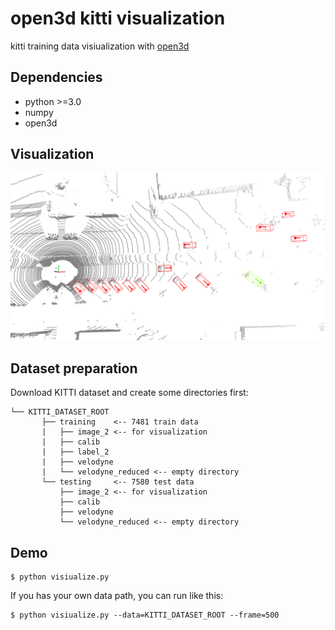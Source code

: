 # open3d kitti visualization

kitti training data visiualization with [open3d](http://www.open3d.org/)

## Dependencies

- python >=3.0
- numpy
- open3d


## Visualization
<img src='./images/demo.png' width=600>


## Dataset preparation
Download KITTI dataset and create some directories first:

```plain
└── KITTI_DATASET_ROOT
       ├── training    <-- 7481 train data
       |   ├── image_2 <-- for visualization
       |   ├── calib
       |   ├── label_2
       |   ├── velodyne
       |   └── velodyne_reduced <-- empty directory
       └── testing     <-- 7580 test data
           ├── image_2 <-- for visualization
           ├── calib
           ├── velodyne
           └── velodyne_reduced <-- empty directory
```


## Demo
```
$ python visiualize.py
```

If you has your own data path, you  can run like this:
```
$ python visiualize.py --data=KITTI_DATASET_ROOT --frame=500
```
